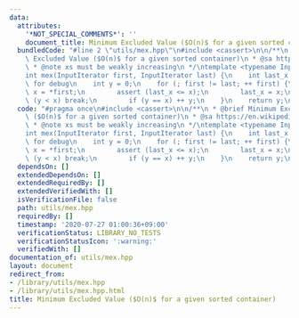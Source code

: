 ```yaml
---
data:
  attributes:
    '*NOT_SPECIAL_COMMENTS*': ''
    document_title: Minimum Excluded Value ($O(n)$ for a given sorted container)
  bundledCode: "#line 2 \"utils/mex.hpp\"\n#include <cassert>\n\n/**\n * @brief Minimum\
    \ Excluded Value ($O(n)$ for a given sorted container)\n * @sa https://en.wikipedia.org/wiki/Mex_(mathematics)\n\
    \ * @note xs must be weakly increasing\n */\ntemplate <typename InputIterator>\n\
    int mex(InputIterator first, InputIterator last) {\n    int last_x = 0;  // only\
    \ for debug\n    int y = 0;\n    for (; first != last; ++ first) {\n        int\
    \ x = *first;\n        assert (last_x <= x);\n        last_x = x;\n        if\
    \ (y < x) break;\n        if (y == x) ++ y;\n    }\n    return y;\n}\n"
  code: "#pragma once\n#include <cassert>\n\n/**\n * @brief Minimum Excluded Value\
    \ ($O(n)$ for a given sorted container)\n * @sa https://en.wikipedia.org/wiki/Mex_(mathematics)\n\
    \ * @note xs must be weakly increasing\n */\ntemplate <typename InputIterator>\n\
    int mex(InputIterator first, InputIterator last) {\n    int last_x = 0;  // only\
    \ for debug\n    int y = 0;\n    for (; first != last; ++ first) {\n        int\
    \ x = *first;\n        assert (last_x <= x);\n        last_x = x;\n        if\
    \ (y < x) break;\n        if (y == x) ++ y;\n    }\n    return y;\n}\n"
  dependsOn: []
  extendedDependsOn: []
  extendedRequiredBy: []
  extendedVerifiedWith: []
  isVerificationFile: false
  path: utils/mex.hpp
  requiredBy: []
  timestamp: '2020-07-27 01:00:36+09:00'
  verificationStatus: LIBRARY_NO_TESTS
  verificationStatusIcon: ':warning:'
  verifiedWith: []
documentation_of: utils/mex.hpp
layout: document
redirect_from:
- /library/utils/mex.hpp
- /library/utils/mex.hpp.html
title: Minimum Excluded Value ($O(n)$ for a given sorted container)
---
```


